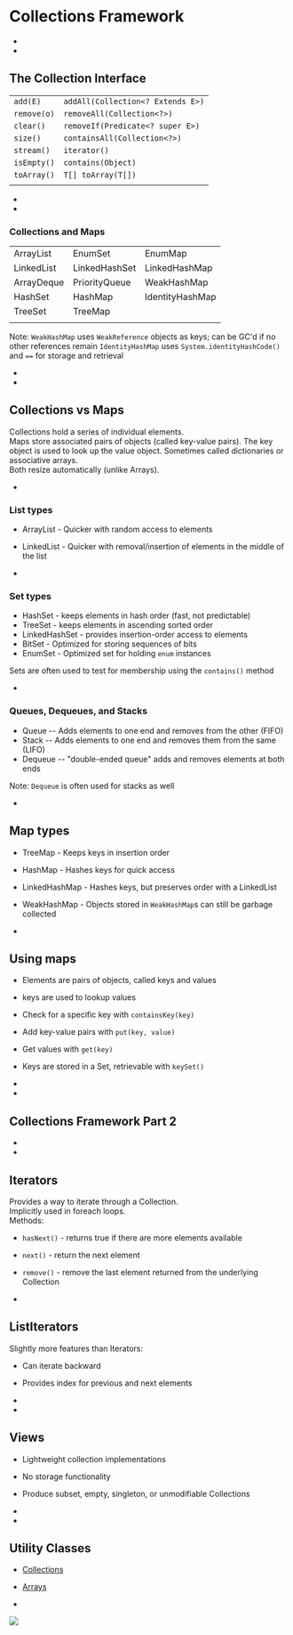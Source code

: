 # Collections Framework


-
-
## The Collection Interface

|||
| -------------------- | --------------------------------- |
| `add(E)`             | `addAll(Collection<? Extends E>)` |
| `remove(o)`          | `removeAll(Collection<?>)`        |
| `clear()`            | `removeIf(Predicate<? super E>)`  |
| `size()`             | `containsAll(Collection<?>)`      |
| `stream()`           | `iterator()`                      |
| `isEmpty()`          | `contains(Object)`                |
| `toArray()`          | `T[] toArray(T[])`                |
|||



-
-
### Collections and Maps

||||
| ---------- | ------------- | --------------- |
| ArrayList  | EnumSet       | EnumMap         |
| LinkedList | LinkedHashSet | LinkedHashMap   |
| ArrayDeque | PriorityQueue | WeakHashMap     |
| HashSet    | HashMap       | IdentityHashMap |
| TreeSet    | TreeMap       |                 |
||||

Note: `WeakHashMap` uses `WeakReference` objects as keys; can be GC'd if no other references remain
`IdentityHashMap` uses `System.identityHashCode()` and `==` for storage and retrieval

-
-
## Collections vs Maps

Collections hold a series of individual elements.  
Maps store associated pairs of objects (called key-value pairs). The key object is used to look up the value object. Sometimes called dictionaries or associative arrays.  
Both resize automatically (unlike Arrays).


-
### List types

- ArrayList - Quicker with random access to elements
- LinkedList - Quicker with removal/insertion of elements in the middle of the list

-
### Set types

- HashSet - keeps elements in hash order (fast, not predictable)
- TreeSet - keeps elements in ascending sorted order
- LinkedHashSet - provides insertion-order access to elements
- BitSet - Optimized for storing sequences of bits
- EnumSet - Optimized set for holding `enum` instances

Sets are often used to test for membership using the `contains()` method

-
### Queues, Dequeues, and Stacks

- Queue -- Adds elements to one end and removes from the other (FIFO)
- Stack -- Adds elements to one end and removes them from the same (LIFO)
- Dequeue -- "double-ended queue" adds and removes elements at both ends

Note: `Dequeue` is often used for stacks as well


-
## Map types

- TreeMap - Keeps keys in insertion order
- HashMap - Hashes keys for quick access
- LinkedHashMap - Hashes keys, but preserves order with a LinkedList
- WeakHashMap - Objects stored in `WeakHashMap`s can still be garbage collected

-
## Using maps

- Elements are pairs of objects, called keys and values
- keys are used to lookup values
- Check for a specific key with `containsKey(key)`
- Add key-value pairs with `put(key, value)`
- Get values with `get(key)`
- Keys are stored in a Set, retrievable with `keySet()`

-
-
## Collections Framework Part 2

-
-
## Iterators

Provides a way to iterate through a Collection.  
Implicitly used in foreach loops.  
Methods:

- `hasNext()` - returns true if there are more elements available
- `next()` - return the next element
- `remove()` - remove the last element returned from the underlying Collection

-
## ListIterators

Slightly more features than Iterators:

- Can iterate backward
- Provides index for previous and next elements


-
-
## Views

- Lightweight collection implementations
- No storage functionality
- Produce subset, empty, singleton, or unmodifiable Collections

-
-
## Utility Classes

- [Collections](https://docs.oracle.com/javase/8/docs/api/java/util/Collections.html)
- [Arrays](https://docs.oracle.com/javase/8/docs/api/java/util/Arrays.html)



-
<img src="/tcuk-slides-light/img/bunnies/baby-bunnies.jpg">

